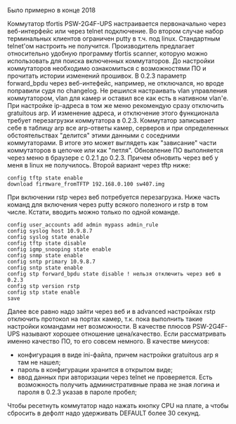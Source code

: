 Было примерно в конце 2018

Коммутатор tfortis PSW-2G4F-UPS настраивается первоначально через веб-интерфейс или через telnet подключение.
Во втором случае набор терминальных клиентов ограничен putty в т.ч. под linux.
Стандартным telnet'ом настроить не получится.
Производитель предлагает относительно удобную программу tfortis scanner,
которую можно использовать для поиска включенных коммутаторов.
До настройки коммутаторов необходимо ознакомиться с возможностями ПО и прочитать истории изменений прошивок.
В 0.2.3 параметр forward_bpdu через веб-интефейс, например, не отключался, но вроде поправили судя по changelog.
Не решился настраивать vlan управления коммутатором, vlan для камер и оставил все как есть в нативном vlan'е.
При настройке ip-адреса в том же меню рекомендую сразу отключить gratuitous arp.
И изменение адреса, и отключение этого функционала требует перезагрузки коммутатора в 0.2.3.
Коммутатор записывает себе в таблицу arp все arp-ответы камер, серверов и при определенных обстоятельствах "делится" этими данными с соседними коммутаторами.
В итоге это может выглядеть как "зависание" части коммутаторов в цепочке или как "петля".
Обновление ПО выполняется через меню в браузере с 0.2.1 до 0.2.3. Причем обновить через веб у меня в linux не получилось.
Второй вариант через tftp ниже:
```text
config tftp state enable
download firmware_fromTFTP 192.168.0.100 sw407.img
```
При включении rstp через веб потребуется перезагрузка.
Ниже часть команд для включения через putty всякого полезного и rstp в том числе.
Кстати, вводить можно только по одной команде.
```text
config user_accounts add admin mypass admin_rule
config syslog host 10.9.8.7
config syslog state enable
config tftp state disable
config igmp_snooping state enable
config snmp state enable
config sntp primary 10.9.8.7
config sntp state enable
config stp forward_bpdu state disable ! нельзя отключить через веб в 0.2.3
config stp version rstp
config stp state enable
save
```
Далее все равно надо зайти через веб и в advanced настройках rstp отключить протокол на портах камер,
т.к. пока выполнить такие настройки командами нет возможности.
В качестве плюсов PSW-2G4F-UPS называют хорошее отношение цена/качество. Если рассматривать именно качество ПО, то его совсем немного.
В качестве минусов:

- конфигурация в виде ini-файла, причем настройки gratuitous arp я там не нашел;
- пароль в конфигурации хранится в открытом виде;
- ввод данных при авторизации через telnet не проверяется. Есть возможность получить административные права не зная логина и пароля в 0.2.3 указав в пароле пробел;

Чтобы ресетнуть коммутатор надо нажать кнопку CPU на плате, а чтобы сбросить в дефолт надо удерживать DEFAULT более 30 секунд.
